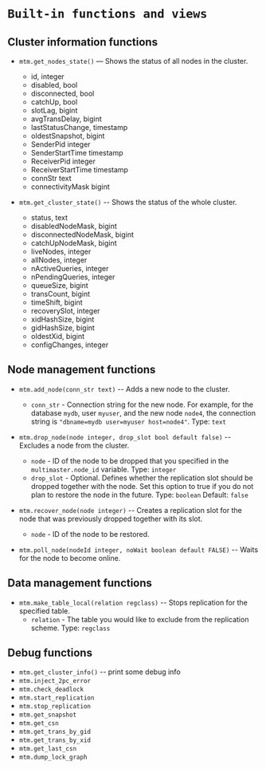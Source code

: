 # `Built-in functions and views`

## Cluster information functions

* `mtm.get_nodes_state()` — Shows the status of all nodes in the cluster. 
    * id, integer 
    * disabled, bool
    * disconnected, bool
    * catchUp, bool
    * slotLag, bigint
    * avgTransDelay, bigint
    * lastStatusChange, timestamp
    * oldestSnapshot, bigint
    * SenderPid integer
    * SenderStartTime timestamp
    * ReceiverPid integer
    * ReceiverStartTime timestamp
    * connStr text
    * connectivityMask bigint

* `mtm.get_cluster_state()` -- Shows the status of the whole cluster. 
    * status, text
    * disabledNodeMask, bigint
    * disconnectedNodeMask, bigint
    * catchUpNodeMask, bigint
    * liveNodes, integer
    * allNodes, integer
    * nActiveQueries, integer
    * nPendingQueries, integer
    * queueSize, bigint
    * transCount, bigint
    * timeShift, bigint
    * recoverySlot, integer
    * xidHashSize, bigint
    * gidHashSize, bigint
    * oldestXid, bigint
    * configChanges, integer


## Node management functions

* `mtm.add_node(conn_str text)` -- Adds a new node to the cluster.
    * `conn_str` - Connection string for the new node. For example, for the database `mydb`, user `myuser`, and the new node `node4`, the connection string is `"dbname=mydb user=myuser host=node4"`. Type: `text`


* `mtm.drop_node(node integer, drop_slot bool default false)` -- Excludes a node from the cluster.
    * `node` - ID of the node to be dropped that you specified in the `multimaster.node_id` variable. Type: `integer`
    * `drop_slot` - Optional. Defines whether the replication slot should be dropped together with the node. Set this option to true if you do not plan to restore the node in the future. Type: `boolean` Default: `false`


* `mtm.recover_node(node integer)` -- Creates a replication slot for the node that was previously dropped together with its slot.
    * `node` - ID of the node to be restored. 


* `mtm.poll_node(nodeId integer, noWait boolean default FALSE)` -- Waits for the node to become online.


## Data management functions

* `mtm.make_table_local(relation regclass)` -- Stops replication for the specified table.
    * `relation` - The table you would like to exclude from the replication scheme. Type: `regclass`

## Debug functions

* `mtm.get_cluster_info()` -- print some debug info
* `mtm.inject_2pc_error`
* `mtm.check_deadlock`
* `mtm.start_replication`
* `mtm.stop_replication`
* `mtm.get_snapshot`
* `mtm.get_csn`
* `mtm.get_trans_by_gid`
* `mtm.get_trans_by_xid`
* `mtm.get_last_csn`
* `mtm.dump_lock_graph`
